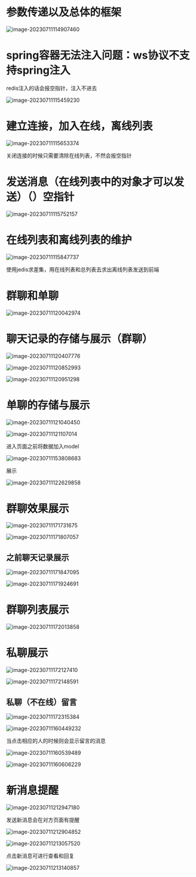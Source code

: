 # 参数传递以及总体的框架

![image-20230711114907460](D:/javanote/springboot_socket/markdownImg/image-20230711114907460.png)

# spring容器无法注入问题：ws协议不支持spring注入

redis注入的话会报空指针，注入不进去



![image-20230711115459230](D:/javanote/springboot_socket/markdownImg/image-20230711115459230.png)

# 建立连接，加入在线，离线列表

![image-20230711115653374](D:/javanote/springboot_socket/markdownImg/image-20230711115653374.png)

关闭连接的时候只需要清除在线列表，不然会报空指针

# 发送消息（在线列表中的对象才可以发送）（）空指针

![image-20230711115752157](D:/javanote/springboot_socket/markdownImg/image-20230711115752157.png)

# 在线列表和离线列表的维护

![image-20230711115847737](D:/javanote/springboot_socket/markdownImg/image-20230711115847737.png)

使用jedis求差集，用在线列表和总列表去求出离线列表发送到前端

# 群聊和单聊

![image-20230711120042974](D:/javanote/springboot_socket/markdownImg/image-20230711120042974.png)

# 聊天记录的存储与展示（群聊）

![image-20230711120407776](D:/javanote/springboot_socket/markdownImg/image-20230711120407776.png)

![image-20230711120852993](D:/javanote/springboot_socket/markdownImg/image-20230711120852993.png)

![image-20230711120951298](D:/javanote/springboot_socket/markdownImg/image-20230711120951298.png)

# 单聊的存储与展示

![image-20230711121040450](D:/javanote/springboot_socket/markdownImg/image-20230711121040450.png)

![image-20230711121107014](D:/javanote/springboot_socket/markdownImg/image-20230711121107014.png)

进入页面之前将数据加入model

![image-20230711153808683](D:/javanote/springboot_socket/markdownImg/image-20230711153808683.png)

展示

![image-20230711122629858](D:/javanote/springboot_socket/markdownImg/image-20230711122629858.png)

# 群聊效果展示

![image-20230711171731675](D:/javanote/springboot_socket/markdownImg/image-20230711171731675.png)

![image-20230711171807057](D:/javanote/springboot_socket/markdownImg/image-20230711171807057.png)

## 之前聊天记录展示

![image-20230711171847095](D:/javanote/springboot_socket/markdownImg/image-20230711171847095.png)

![image-20230711171924691](D:/javanote/springboot_socket/markdownImg/image-20230711171924691.png)

# 群聊列表展示

![image-20230711172013858](D:/javanote/springboot_socket/markdownImg/image-20230711172013858.png)

# 私聊展示

![image-20230711172127410](D:/javanote/springboot_socket/markdownImg/image-20230711172127410.png)

![image-20230711172148591](D:/javanote/springboot_socket/markdownImg/image-20230711172148591.png)



## 私聊（不在线）留言

![image-20230711172315384](D:/javanote/springboot_socket/markdownImg/image-20230711172315384.png)



![image-20230711160449232](D:/javanote/springboot_socket/markdownImg/image-20230711160449232.png)

当点击相应的人的时候则会显示留言的消息

![image-20230711160539489](D:/javanote/springboot_socket/markdownImg/image-20230711160539489.png)

![image-20230711160606229](D:/javanote/springboot_socket/markdownImg/image-20230711160606229.png)

# 新消息提醒

![image-20230711212947180](D:/javanote/springboot_socket/markdownImg/image-20230711212947180.png)

发送新消息会在对方页面有提醒

![image-20230711212904852](D:/javanote/springboot_socket/markdownImg/image-20230711212904852.png)

![image-20230711213057520](D:/javanote/springboot_socket/markdownImg/image-20230711213057520.png)

点击新消息可进行查看和回复

![image-20230711213140857](D:/javanote/springboot_socket/markdownImg/image-20230711213140857.png)

